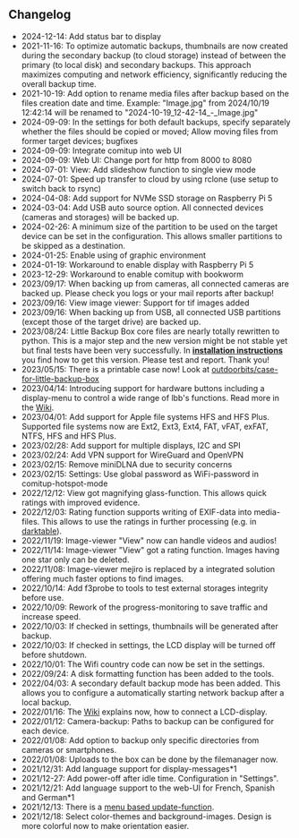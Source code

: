 <h2>Changelog</h2>
<ul>
	<li>2024-12-14: Add status bar to display</li>
	<li>2021-11-16: To optimize automatic backups, thumbnails are now created during the secondary backup (to cloud storage) instead of between the primary (to local disk) and secondary backups. This approach maximizes computing and network efficiency, significantly reducing the overall backup time.</li>
	<li>2021-10-19: Add option to rename media files after backup based on the files creation date and time. Example: &quot;Image.jpg&quot; from 2024/10/19 12:42:14 will be renamed to &quot;2024-10-19_12-42-14_-_Image.jpg&quot;</li>
	<li>2024-09-09: In the settings for both default backups, specify separately whether the files should be copied or moved; Allow moving files from former target devices; bugfixes</li>
	<li>2024-09-09: Integrate comitup into web UI</li>
	<li>2024-09-09: Web UI: Change port for http from 8000 to 8080</li>
	<li>2024-07-01: View: Add slideshow function to single view mode</li>
	<li>2024-07-01: Speed up transfer to cloud by using rclone (use setup to switch back to rsync)</li>
	<li>2024-04-08: Add support for NVMe SSD storage on Raspberry Pi 5</li>
	<li>2024-03-04: Add USB auto source option. All connected devices (cameras and storages) will be backed up.</li>
	<li>2024-02-26: A minimum size of the partition to be used on the target device can be set in the configuration. This allows smaller partitions to be skipped as a destination.</li>
	<li>2024-01-25: Enable using of graphic environment</li>
	<li>2024-01-19: Workaround to enable display with Raspberry Pi 5</li>
	<li>2023-12-29: Workaround to enable comitup with bookworm</li>
	<li>2023/09/17: When backing up from cameras, all connected cameras are backed up. Please check you logs or your mail reports after backup!</li>
	<li>2023/09/16: View image viewer: Support for tif images added</li>
	<li>2023/09/16: When backing up from USB, all connected USB partitions (except those of the target drive) are backed up.</li>
	<li>2023/08/24: Little Backup Box core files are nearly totally rewritten to python. This is a major step and the new version might be not stable yet but final tests have been very successfully. In <a href="#installation"><b>installation instructions</b></a> you find how to get this version. Please test and report. Thank you!</li>
	<li>2023/05/15: There is a printable case now! Look at <a href="https://github.com/outdoorbits/case-for-little-backup-box">outdoorbits/case-for-little-backup-box</a></li>
	<li>2023/04/14: Introducing support for hardware buttons including a display-menu to control a wide range of lbb's functions. Read more in the <a href="https://github.com/outdoorbits/little-backup-box/wiki/02a.-Displaymenu">Wiki</a>.</li>
	<li>2023/04/01: Add support for Apple file systems HFS and HFS Plus. Supported file systems now are Ext2, Ext3, Ext4, FAT, vFAT, exFAT, NTFS, HFS and HFS Plus.</li>
	<li>2023/02/28: Add support for multiple displays, I2C and SPI</li>
	<li>2023/02/24: Add VPN support for WireGuard and OpenVPN</li>
	<li>2023/02/15: Remove miniDLNA due to security concerns</li>
	<li>2023/02/15: Settings: Use global password as WiFi-password in comitup-hotspot-mode</li>
	<li>2022/12/12: View got magnifying glass-function. This allows quick ratings with improved evidence.</li>
	<li>2022/12/03: Rating function supports writing of EXIF-data into media-files. This allows to use the ratings in further processing (e.g. in <a href="https://www.darktable.org/">darktable</a>).</li>
	<li>2022/11/19: Image-viewer "View" now can handle videos and audios!</li>
	<li>2022/11/14: Image-viewer "View" got a rating function. Images having one star only can be deleted.</li>
	<li>2022/11/08: Image-viewer mejiro is replaced by a integrated solution offering much faster options to find images.</li>
	<li>2022/10/14: Add f3probe to tools to test external storages integrity before use.</li>
	<li>2022/10/09: Rework of the progress-monitoring to save traffic and increase speed.</li>
	<li>2022/10/03: If checked in settings, thumbnails will be generated after backup.</li>
	<li>2022/10/03: If checked in settings, the LCD display will be turned off before shutdown.</li>
	<li>2022/10/01: The Wifi country code can now be set in the settings.</li>
	<li>2022/09/24: A disk formatting function has been added to the tools.</li>
	<li>2022/04/03: A secondary default backup mode has been added. This allows you to configure a automatically starting network backup after a local backup.</li>
	<li>2022/01/16: The <a href="https://github.com/outdoorbits/little-backup-box/wiki/02.-Hardware">Wiki</a> explains now, how to connect a LCD-display.</li>
	<li>2022/01/12: Camera-backup: Paths to backup can be configured for each device.</li>
	<li>2022/01/08: Add option to backup only specific directories from cameras or smartphones.</li>
	<li>2022/01/08: Uploads to the box can be done by the filemanager now.</li>
	<li>2021/12/31: Add language support for display-messages*1</li>
	<li>2021/12-27: Add power-off after idle time. Configuration in "Settings".</li>
	<li>2021/12/21: Add language support to the web-UI for French, Spanish and German*1</li>
	<li>2021/12/13: There is a <a href="https://github.com/outdoorbits/little-backup-box/wiki/03.-Installation#update">menu based update-function</a>.</li>
	<li>2021/12/18: Select color-themes and background-images. Design is more colorful now to make orientation easier.</li>
</ul>
